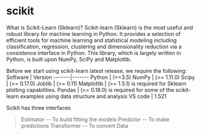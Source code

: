 # scikit

What is Scikit-Learn (Sklearn)?
Scikit-learn (Sklearn) is the most useful and robust library for machine learning in Python. It provides a selection of efficient tools for machine learning and statistical modeling including classification, regression, clustering and dimensionality reduction via a consistence interface in Python. This library, which is largely written in Python, is built upon NumPy, SciPy and Matplotlib.

Before we start using scikit-learn latest release, we require the following:
Software | Version
-------|-------
Python | (>=3.5)
NumPy | (>= 1.11.0)
Scipy | (>= 0.17.0)
Joblib | (>= 0.11)
Matplotlib | (>= 1.5.1) is required for Sklearn plotting capabilities.
Pandas | (>= 0.18.0) is required for some of the scikit-learn examples using data structure and analysis
VS code | 1.521

Scikit has three interfaces
> Estimator -- To build fitting the models
> Predictor -- To make predictions
> Transformer -- To convert Data